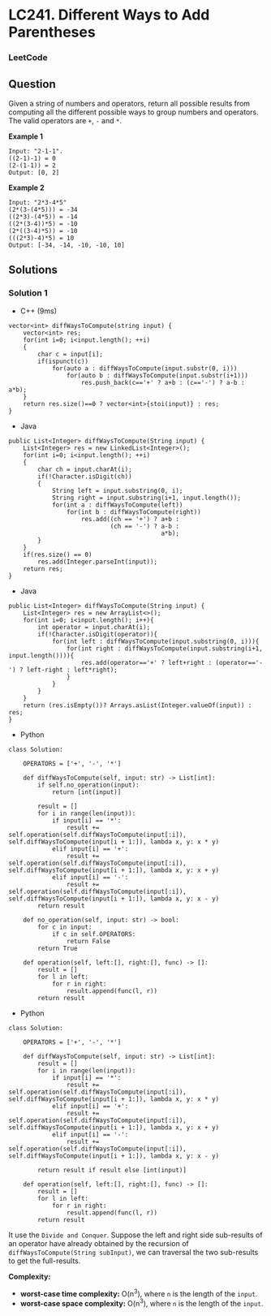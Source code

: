 # LC241. Different Ways to Add Parentheses

### LeetCode

## Question

Given a string of numbers and operators, return all possible results from computing all the different possible ways to group numbers and operators. The valid operators are `+`, `-` and `*`.

**Example 1**

```
Input: "2-1-1".
((2-1)-1) = 0
(2-(1-1)) = 2
Output: [0, 2]
```

**Example 2**

```
Input: "2*3-4*5"
(2*(3-(4*5))) = -34
((2*3)-(4*5)) = -14
((2*(3-4))*5) = -10
(2*((3-4)*5)) = -10
(((2*3)-4)*5) = 10
Output: [-34, -14, -10, -10, 10]
```

## Solutions

### Solution 1

* C++ (9ms)
```
vector<int> diffWaysToCompute(string input) {
    vector<int> res;
    for(int i=0; i<input.length(); ++i)
    {
        char c = input[i];
        if(ispunct(c))
            for(auto a : diffWaysToCompute(input.substr(0, i)))
                for(auto b : diffWaysToCompute(input.substr(i+1)))
                    res.push_back(c=='+' ? a+b : (c=='-') ? a-b : a*b);
    }
    return res.size()==0 ? vector<int>{stoi(input)} : res;
}
```

* Java
```
public List<Integer> diffWaysToCompute(String input) {
    List<Integer> res = new LinkedList<Integer>();
    for(int i=0; i<input.length(); ++i)
    {
        char ch = input.charAt(i);
        if(!Character.isDigit(ch))
        {
            String left = input.substring(0, i);
            String right = input.substring(i+1, input.length());
            for(int a : diffWaysToCompute(left))
                for(int b : diffWaysToCompute(right))
                    res.add((ch == '+') ? a+b :
                            (ch == '-') ? a-b :
                                          a*b);
        }
    }
    if(res.size() == 0)
        res.add(Integer.parseInt(input));
    return res;
}
```

* Java
```
public List<Integer> diffWaysToCompute(String input) {
    List<Integer> res = new ArrayList<>();
    for(int i=0; i<input.length(); i++){
        int operator = input.charAt(i);
        if(!Character.isDigit(operator)){
            for(int left : diffWaysToCompute(input.substring(0, i))){
                for(int right : diffWaysToCompute(input.substring(i+1, input.length()))){
                    res.add(operator=='+' ? left+right : (operator=='-') ? left-right : left*right);
                }
            }
        }
    }
    return (res.isEmpty())? Arrays.asList(Integer.valueOf(input)) : res;
}
```

* Python
```
class Solution:
    
    OPERATORS = ['+', '-', '*']
    
    def diffWaysToCompute(self, input: str) -> List[int]:
        if self.no_operation(input):
            return [int(input)]
        
        result = []
        for i in range(len(input)):
            if input[i] == '*':
                result += self.operation(self.diffWaysToCompute(input[:i]), self.diffWaysToCompute(input[i + 1:]), lambda x, y: x * y)
            elif input[i] == '+':
                result += self.operation(self.diffWaysToCompute(input[:i]), self.diffWaysToCompute(input[i + 1:]), lambda x, y: x + y)
            elif input[i] == '-':
                result += self.operation(self.diffWaysToCompute(input[:i]), self.diffWaysToCompute(input[i + 1:]), lambda x, y: x - y)
        return result
            
    def no_operation(self, input: str) -> bool:
        for c in input:
            if c in self.OPERATORS:
                return False
        return True
    
    def operation(self, left:[], right:[], func) -> []:
        result = []
        for l in left:
            for r in right:
                result.append(func(l, r))
        return result
```

* Python
```
class Solution:
    
    OPERATORS = ['+', '-', '*']
    
    def diffWaysToCompute(self, input: str) -> List[int]:
        result = []
        for i in range(len(input)):
            if input[i] == '*':
                result += self.operation(self.diffWaysToCompute(input[:i]), self.diffWaysToCompute(input[i + 1:]), lambda x, y: x * y)
            elif input[i] == '+':
                result += self.operation(self.diffWaysToCompute(input[:i]), self.diffWaysToCompute(input[i + 1:]), lambda x, y: x + y)
            elif input[i] == '-':
                result += self.operation(self.diffWaysToCompute(input[:i]), self.diffWaysToCompute(input[i + 1:]), lambda x, y: x - y)
        
        return result if result else [int(input)]
            
    def operation(self, left:[], right:[], func) -> []:
        result = []
        for l in left:
            for r in right:
                result.append(func(l, r))
        return result
```

It use the `Divide and Conquer`. Suppose the left and right side sub-results of an operator have already obtained by the recursion of `diffWaysToCompute(String subInput)`, we can traversal the two sub-results to get the full-results.

**Complexity:**

* **worst-case time complexity:** O(n<sup>3</sup>), where `n` is the length of the `input`.
* **worst-case space complexity:** O(n<sup>3</sup>), where `n` is the length of the `input`.
